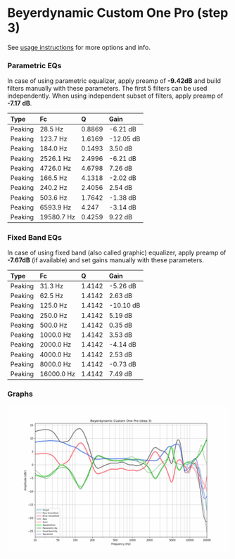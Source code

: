 # Beyerdynamic Custom One Pro (step 3)
See [usage instructions](https://github.com/jaakkopasanen/AutoEq#usage) for more options and info.

### Parametric EQs
In case of using parametric equalizer, apply preamp of **-9.42dB** and build filters manually
with these parameters. The first 5 filters can be used independently.
When using independent subset of filters, apply preamp of **-7.17 dB**.

| Type    | Fc         |      Q | Gain      |
|:--------|:-----------|:-------|:----------|
| Peaking | 28.5 Hz    | 0.8869 | -6.21 dB  |
| Peaking | 123.7 Hz   | 1.6169 | -12.05 dB |
| Peaking | 184.0 Hz   | 0.1493 | 3.50 dB   |
| Peaking | 2526.1 Hz  | 2.4996 | -6.21 dB  |
| Peaking | 4726.0 Hz  | 4.6798 | 7.26 dB   |
| Peaking | 166.5 Hz   | 4.1318 | -2.02 dB  |
| Peaking | 240.2 Hz   | 2.4056 | 2.54 dB   |
| Peaking | 503.6 Hz   | 1.7642 | -1.38 dB  |
| Peaking | 6593.9 Hz  | 4.247  | -3.14 dB  |
| Peaking | 19580.7 Hz | 0.4259 | 9.22 dB   |

### Fixed Band EQs
In case of using fixed band (also called graphic) equalizer, apply preamp of **-7.67dB**
(if available) and set gains manually with these parameters.

| Type    | Fc         |      Q | Gain      |
|:--------|:-----------|:-------|:----------|
| Peaking | 31.3 Hz    | 1.4142 | -5.26 dB  |
| Peaking | 62.5 Hz    | 1.4142 | 2.63 dB   |
| Peaking | 125.0 Hz   | 1.4142 | -10.10 dB |
| Peaking | 250.0 Hz   | 1.4142 | 5.19 dB   |
| Peaking | 500.0 Hz   | 1.4142 | 0.35 dB   |
| Peaking | 1000.0 Hz  | 1.4142 | 3.53 dB   |
| Peaking | 2000.0 Hz  | 1.4142 | -4.14 dB  |
| Peaking | 4000.0 Hz  | 1.4142 | 2.53 dB   |
| Peaking | 8000.0 Hz  | 1.4142 | -0.73 dB  |
| Peaking | 16000.0 Hz | 1.4142 | 7.49 dB   |

### Graphs
![](./Beyerdynamic%20Custom%20One%20Pro%20(step%203).png)